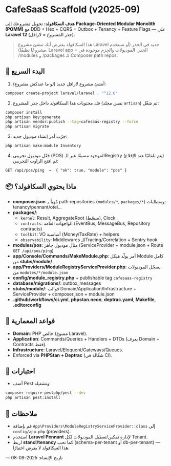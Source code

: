 # CafeSaaS Scaffold (v2025-09)
**هدف السكافولد:** تحويل مشروعك إلى **Package‑Oriented Modular Monolith (POMM)** مع DDD + Hex + CQRS + Outbox + Tenancy + Feature Flags — على **Laravel 12** (جذر المشروع = لارافل).

> هذا السكافولد يفترض أنك تنشئ مشروع Laravel جديد في الجذر (أو تستخدم مشروعًا نظيفًا).
> Laravel app = الجذر. الموديولات والحِزم موجودة في /modules و /packages كـ Composer path repos.

## 🔧 البدء السريع
1) أنشئ مشروع لارافل جديد (لو ما عندكش مشروع):
```bash
composer create-project laravel/laravel . "^12.0"
```

2) فك محتويات هذا السكافولد داخل جذر المشروع (نفس مجلد `artisan`) ثم شغّل:
```bash
composer install
php artisan key:generate
php artisan vendor:publish --tag=cafesaas-registry --force
php artisan migrate
```

3) جرّب أمر إنشاء موديول جديد:
```bash
php artisan make:module Inventory
```

4) فعّل موديول تجريبي (POS) الموجود مسبقًا عبر الـRegistry (يتم تلقائيًا عند الإقلاع) ثم افتح الراوت التجريبي:
```
GET /api/pos/ping  →  { "ok": true, "module": "pos" }
```

## 📦 ماذا يحتوي السكافولد؟
- **composer.json** مُهيأ بـ path repositories (`modules/*`, `packages/*`) ومتطلبات: tenancy/pennant/otel…
- **packages/**: 
  - `kernel`: Result, AggregateRoot (مبسّط), Clock
  - `contracts`: الواجهات العامة (EventBus, MessageBus, Repository contracts)
  - `toolkit`: VO أساسية (Money/TaxRate) + helpers
  - `observability`: Middlewares للـTracing/Correlation + Sentry hook
- **modules/pos**: مثال موديول جاهز (ServiceProvider + module.json + Route `GET /api/pos/ping`)
- **app/Console/Commands/MakeModule.php**: أمر يولّد هيكل Module كامل من **stubs/module/**
- **app/Providers/ModuleRegistryServiceProvider.php**: يسجّل الموديولات من `modules/*/module.json`
- **config/module_registry.php** + publishable tag `cafesaas-registry`
- **database/migrations/**: outbox_messages
- **stubs/module/**: قوالب Domain/Application/Infrastructure + ServiceProvider + composer.json + module.json
- **.github/workflows/ci.yml**, **phpstan.neon**, **deptrac.yaml**, **Makefile**, **.editorconfig**

## 🧭 قواعد المعمارية
- **Domain**: PHP خالص (ممنوع Laravel).
- **Application**: Commands/Queries + Handlers + DTOs (يعرف Domain + Contracts فقط).
- **Infrastructure**: Laravel/Eloquent/Gateways/Queues.
- Enforced via **PHPStan + Deptrac** (شغّالة في CI).

## 🧪 اختبارات
- أضف Pest وتشغيله:
```bash
composer require pestphp/pest --dev
php artisan pest:install
```

## 🧯 ملاحظات
- قم بإضافة `App\Providers\ModuleRegistryServiceProvider::class` إلى `config/app.php` (providers).
- استخدم **Laravel Pennant** لإدارة تمكين/تعطيل الموديولات لكل Tenant.
- اربط **stancl/tenancy** كما تحب (schema-per-tenant أو db-per-tenant) — هذا السكافولد لا يفرض اختيارًا.

— تاريخ الإنشاء: 2025-09-08
